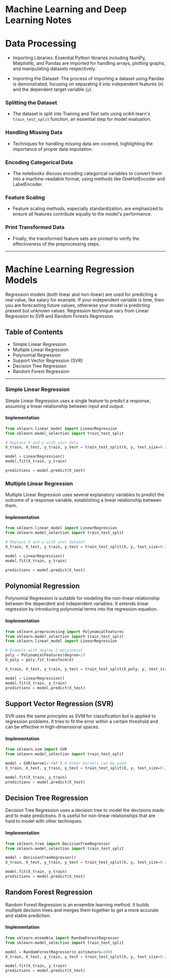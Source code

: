 # Machine Learning and Deep Learning Notes


# Data Processing

- Importing Libraries: Essential Python libraries including NumPy, Matplotlib, and Pandas are imported for handling arrays, plotting graphs, and manipulating datasets respectively.

- Importing the Dataset: The process of importing a dataset using Pandas is demonstrated, focusing on separating it into independent features (`X`) and the dependent target variable (`y`).

### Splitting the Dataset
- The dataset is split into Training and Test sets using scikit-learn's `train_test_split` function, an essential step for model evaluation.

### Handling Missing Data
- Techniques for handling missing data are covered, highlighting the importance of proper data imputation.

### Encoding Categorical Data
- The notebooks discuss encoding categorical variables to convert them into a machine-readable format, using methods like OneHotEncoder and LabelEncoder.

### Feature Scaling
- Feature scaling methods, especially standardization, are emphasized to ensure all features contribute equally to the model's performance.

### Print Transformed Data
- Finally, the transformed feature sets are printed to verify the effectiveness of the preprocessing steps.
---

# Machine Learning Regression Models

Regression models (both linear and non-linear) are used for predicting a real value, like salary for example. If your independent variable is time, then you are forecasting future values, otherwise your model is predicting present but unknown values. Regression technique vary from Linear Regression to SVR and Random Forests Regression.

## Table of Contents
- Simple Linear Regression
- Multiple Linear Regression
- Polynomial Regression
- Support Vector Regression (SVR)
- Decision Tree Regression
- Random Forest Regression

---

### Simple Linear Regression

Simple Linear Regression uses a single feature to predict a response, assuming a linear relationship between input and output.

#### Implementation
```python
from sklearn.linear_model import LinearRegression
from sklearn.model_selection import train_test_split

# Replace X and y with your data
X_train, X_test, y_train, y_test = train_test_split(X, y, test_size=0.2)

model = LinearRegression()
model.fit(X_train, y_train)

predictions = model.predict(X_test)
```
### Multiple Linear Regression

Multiple Linear Regression uses several explanatory variables to predict the outcome of a response variable, establishing a linear relationship between them.

#### Implementation
```python
from sklearn.linear_model import LinearRegression
from sklearn.model_selection import train_test_split

# Replace X and y with your dataset
X_train, X_test, y_train, y_test = train_test_split(X, y, test_size=0.2)

model = LinearRegression()
model.fit(X_train, y_train)

predictions = model.predict(X_test)
```

## Polynomial Regression

Polynomial Regression is suitable for modeling the non-linear relationship between the dependent and independent variables. It extends linear regression by introducing polynomial terms into the regression equation.

#### Implementation
```python
from sklearn.preprocessing import PolynomialFeatures
from sklearn.model_selection import train_test_split
from sklearn.linear_model import LinearRegression

# Example with degree 2 polynomial
poly = PolynomialFeatures(degree=2)
X_poly = poly.fit_transform(X)

X_train, X_test, y_train, y_test = train_test_split(X_poly, y, test_size=0.2)

model = LinearRegression()
model.fit(X_train, y_train)
predictions = model.predict(X_test)
```



## Support Vector Regression (SVR)

SVR uses the same principles as SVM for classification but is applied to regression problems. It tries to fit the error within a certain threshold and can be effective in high-dimensional spaces.

#### Implementation
```python
from sklearn.svm import SVR
from sklearn.model_selection import train_test_split

model = SVR(kernel='rbf') # Other kernels can be used
X_train, X_test, y_train, y_test = train_test_split(X, y, test_size=0.2)

model.fit(X_train, y_train)
predictions = model.predict(X_test)
```



## Decision Tree Regression

Decision Tree Regression uses a decision tree to model the decisions made and to make predictions. It is useful for non-linear relationships that are hard to model with other techniques.

#### Implementation
```python
from sklearn.tree import DecisionTreeRegressor
from sklearn.model_selection import train_test_split

model = DecisionTreeRegressor()
X_train, X_test, y_train, y_test = train_test_split(X, y, test_size=0.2)

model.fit(X_train, y_train)
predictions = model.predict(X_test)

```

## Random Forest Regression

Random Forest Regression is an ensemble learning method. It builds multiple decision trees and merges them together to get a more accurate and stable prediction.

#### Implementation
```python
from sklearn.ensemble import RandomForestRegressor
from sklearn.model_selection import train_test_split

model = RandomForestRegressor(n_estimators=100)
X_train, X_test, y_train, y_test = train_test_split(X, y, test_size=0.2)

model.fit(X_train, y_train)
predictions = model.predict(X_test)
```